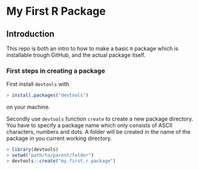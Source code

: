 # My First R Package

## Introduction

This repo is both an intro to how to make a basic `R` package which is installable trough GitHub, and the actual package itself.

### First steps in creating a package

First install `devtools` with
```r
> install.packages("devtools")
```
on your machine.

Secondly use `devtools` function `create` to create a new package directory. You have to specify a package name which only consists of ASCII characters, numbers and dots. A folder will be created in the name of the package in you current working directory.

```r
> library(devtools)
> setwd("path/to/parent/folder")
> devtools::create("my.first.r.package")
```

